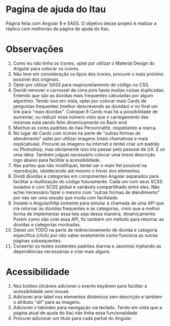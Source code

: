 # Pagina de ajuda do Itau

Página feita com Angular 8 e SASS.
O objetivo desse projeto é realizar a réplica com melhorias da página de ajuda do Itaú.

# Observações

1.	Como eu não tinha os ícones, optei por utilizar o Material Design do Angular para colocar os ícones.
2.	Não leve em consideração os tipos dos ícones, procurei o mais próximo possível dos originais. 
3.	Optei por utilizar SASS para reaproveitamento de código no CSS.
4.	Decidi remover o carrossel de cima pois havia muitas coisas duplicadas. Entendo que são as dúvidas mais frequentes calculadas por       algum algoritmo. Tendo isso em vista, optei por colocar mais Cards de perguntas frequentes (melhor descrevendo as dúvidas) e no         final um link para "mais dúvidas". Coloquei 8 Cards mas há a possibilidade de aumentar, ou reduzir esse número visto que o              carregamento das mesmas está sendo feito dinamicamente no Back-end.
5.	Mantive as cores padrões do Itaú Personnalité, respeitando a marca.
6.	No lugar de Cards com ícones na parte de "outras formas de atendimento" optei por utilizar imagens (mais chamativas e mais              explicativas). Procurei as imagens na internet e tentei criar um padrão no Photoshop, mas obviamente isso iria passar pelo pessoal      de UX. É só uma ideia. Também julguei necessário colocar uma breve descrição logo abaixo para facilitar a acessibilidade.
7.	Nas partes que não modifiquei, tentei ser o mais fiel possível na reprodução, obedecendo até mesmo o hover dos elementos.
8.	Dividi dúvidas e categorias em componentes Angular separados para facilitar a reutilização do código futuramente. Cada um com seus      SCSS isolados e com SCSS global e variáveis compartilhado entre eles. Não achei necessário fazer o mesmo com "outras formas de          atendimento" por não ser uma sessão que muda com facilidade.
9.	Instalei o Angular/http somente para simular a chamada de uma API que iria retornar as dúvidas frequentes e as categorias, creio        que a melhor forma de implementar essa tela seja dessa maneira, dinamicamente. Porém como não criei essa API, fiz também um método      para retornar as dúvidas e categorias mockadas.
10.	Deixei um TODO na parte de redirecionamento de dúvida e categoria específica (click) por não saber exatamente como funciona as          outras páginas subsequentes.
11.	Consertei os testes existentes padrões (karma e Jasmine) injetando as dependências necessárias e criei mais alguns.

# Acessibilidade

1.	Nos botões clicáveis adicionei o evento keydown para facilitar a acessibilidade sem mouse.
2.	Adicionei aria-label nos elementos dinâmicos sem descrição e também o atributo "alt" para as imagens.
3.	Adicionei o tabindex para navegação via teclado. Tendo em vista que a página atual de ajuda do Itaú não tinha essa funcionalidade.
4.	Procurei adicionar um título para cada partial do Angular.